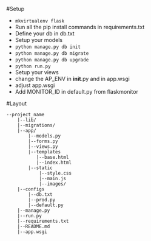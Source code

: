 #Setup

* `mkvirtualenv flask`
* Run all the pip install commands in requirements.txt
* Define your db in db.txt
* Setup your models
* `python manage.py db init`
* `python manage.py db migrate`
* `python manage.py db upgrade`
* `python run.py`
* Setup your views
* change the AP_ENV in __init__.py and in app.wsgi
* adjust app.wsgi
* Add MONITOR_ID in default.py from flaskmonitor


#Layout

    --project_name
        |--lib/
        |--migrations/
        |--app/
            |--models.py
            |--forms.py
            |--views.py
            |--templates
               |--base.html
               |--index.html
            |--static
                |--style.css
                |--main.js
                |--images/
        |--configs
            |--db.txt
            |--prod.py
            |--default.py
        |--manage.py
        |--run.py
        |--requirements.txt
        |--README.md
        |--app.wsgi